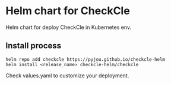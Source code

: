 # Helm chart for CheckCle

Helm chart for deploy CheckCle in Kubernetes env.

## Install process

```
helm repo add checkcle https://pyjou.github.io/checkcle-helm
helm install <release_name> checkcle-helm/checkcle 
```

Check values.yaml to customize your deployment.
